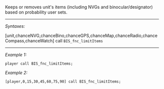 Keeps or removes unit's items (including NVGs and binocular/designator) based on probability user sets.


---
*Syntaxes:*

[unit,chanceNVG,chanceBino,chanceGPS,chanceMap,chanceRadio,chanceCompass,chanceWatch] call `BIS_fnc_limitItems`

---
*Example 1:*

```sqf
player call BIS_fnc_limitItems;
```

*Example 2:*

```sqf
[player,0,15,30,45,60,75,90] call BIS_fnc_limitItems;
```